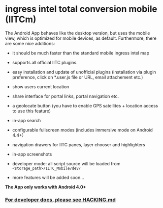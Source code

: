 ingress intel total conversion mobile (IITCm)
=====================================

The Android App behaves like the desktop version, but uses the mobile view, which is optimized for mobile devices, as default. Furthermore, there are some nice additions:

- it should be much faster than the standard mobile ingress intel map

- supports all official IITC plugins

- easy installation and update of unofficial plugins (installation via plugin preference, click on *.user.js file or URL, email attachement etc.)

- show users current location

- share interface for portal links, portal navigation etc.

- a geolocate button (you have to enable GPS satellites + location access to use this feature)

- in-app search

- configurable fullscreen modes (includes immersive mode on Android 4.4+)

- navigation drawers for IITC panes, layer chooser and highlighters

- in-app screenshots

- developer mode: all script source will be loaded from ```<storage_path>/IITC_Mobile/dev/```

- more features will be added soon...

**The App only works with Android 4.0+**

### [For developer docs, please see HACKING.md](https://github.com/iitc-project/ingress-intel-total-conversion/blob/master/mobile/HACKING.md)
